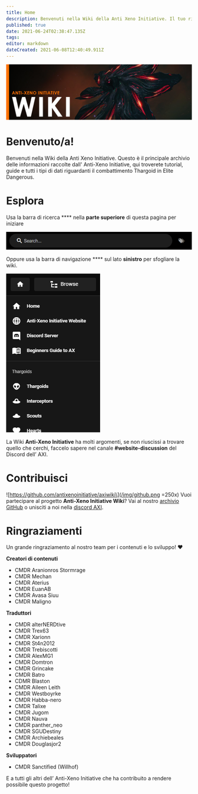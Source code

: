 ```yaml
---
title: Home
description: Benvenuti nella Wiki della Anti Xeno Initiative. Il tuo riferimento per il combattimento Anti-Xeno.
published: true
date: 2021-06-24T02:38:47.135Z
tags:
editor: markdown
dateCreated: 2021-06-08T12:40:49.911Z
---
```


![home.jpg](/img/home.jpg)

# Benvenuto/a!

Benvenuti nella Wiki della Anti Xeno Initiative. Questo è il principale archivio delle informazioni raccolte dall' Anti-Xeno Initiative, qui troverete tutorial, guide e tutti i tipi di dati riguardanti il combattimento Thargoid in Elite Dangerous.


# Esplora

Usa la barra di ricerca **** nella **parte superiore** di questa pagina per iniziare

![](/img/2021-06-21_15_15_32-home___anti-xeno_initiative_wiki_-_beta.png)

Oppure usa la barra di navigazione **** sul lato **sinistro** per sfogliare la wiki.

![](/img/2021-06-21_15_17_34-home___anti-xeno_initiative_wiki_-_beta.png)

La Wiki **Anti-Xeno Initiative** ha molti argomenti, se non riuscissi a trovare quello che cerchi, faccelo sapere nel canale **#website-discussion** del Discord dell’ AXI.

# Contribuisci
![https://github.com/antixenoinitiative/axiwiki\](/img/github.png =250x) Vuoi partecipare al progetto **Anti-Xeno Initiative Wiki**? Vai al nostro [archivio GitHub](https://github.com/antixenoinitiative/axiwiki) o unisciti a noi nella [discord AXI](https://discord.gg/bqmDxdm).

# Ringraziamenti

Un grande ringraziamento al nostro team per i contenuti e lo sviluppo! ❤️

**Creatori di contenuti**
- CMDR Aranionros Stormrage
- CMDR Mechan
- CMDR Aterius
- CMDR EuanAB
- CMDR Avasa Siuu
- CMDR Maligno

**Traduttori**
- CMDR alterNERDtive
- CMDR Trex63
- CMDR Xarionn
- CMDR St4n2012
- CMDR Trebiscotti
- CMDR AlexMG1
- CMDR Domtron
- CMDR Grincake
- CMDR Batro
- CDMR Blaston
- CMDR Aileen Leith
- CMDR Westboyrke
- CMDR Habba-nero
- CMDR Talixe
- CMDR Jugom
- CMDR Nauva
- CMDR panther_neo
- CMDR SGUDestiny
- CMDR Archiebeales
- CMDR Douglasjor2

**Sviluppatori**
- CMDR Sanctified (Willhof)

E a tutti gli altri dell’ Anti-Xeno Initiative che ha contribuito a rendere possibile questo progetto!
